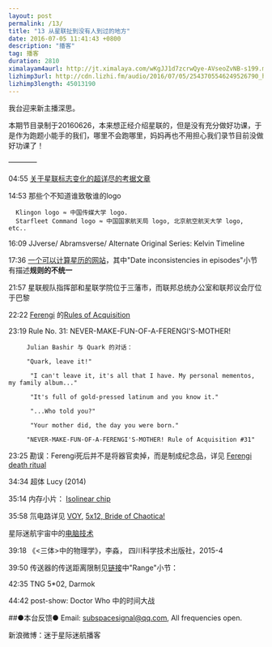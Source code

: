 ```yaml
---
layout: post
permalink: /13/
title: "13 从星联扯到没有人到过的地方"
date: 2016-07-05 11:41:43 +0800
description: "播客"
tag: 播客 
duration: 2810
ximalayam4aurl: http://jt.ximalaya.com/wKgJJ1d7zcrwQye-AVseoZvNB-s199.m4a?channel=rss&album_id=3135361&track_id=17989821&uid=6418191&jt=http://audio.xmcdn.com/group20/M02/06/39/wKgJJ1d7zcrwQye-AVseoZvNB-s199.m4a
lizhimp3url: http://cdn.lizhi.fm/audio/2016/07/05/2543705546249526790_hd.mp3
lizhimp3length: 45013190
---   
```


我台迎来新主播深思。

本期节目录制于20160626，本来想正经介绍星联的，但是没有充分做好功课，于是作为跑题小能手的我们，哪里不会跑哪里，妈妈再也不用担心我们录节目前没做好功课了！

————

04:55 [关于星联标志变化的超详尽的考据文章](http://www.ex-astris-scientia.org/inconsistencies/federation_emblem.htm)

14:53 那些个不知道谁致敬谁的logo

      Klingon logo ≈ 中国传媒大学 logo.
      Starfleet Command logo ≈ 中国国家航天局 logo, 北京航空航天大学 logo, etc..

 16:09 JJverse/ Abramsverse/ Alternate Original Series: Kelvin Timeline

 17:36 [一个可以计算星历的网站](http://trekguide.com/Stardates.htm)，其中&quot;Date inconsistencies in episodes&quot;小节有描述**规则的不统一**

21:57 星联舰队指挥部和星联学院位于三藩市，而联邦总统办公室和联邦议会厅位于巴黎

22:22 [Ferengi](https://en.wikipedia.org/wiki/Ferengi) 的[Rules of Acquisition](http://memory-alpha.wikia.com/wiki/Rules_of_Acquisition)

23:19 Rule No. 31: NEVER-MAKE-FUN-OF-A-FERENGI&#39;S-MOTHER!
	
```
	 Julian Bashir 与 Quark 的对话：

     "Quark, leave it!"

      "I can't leave it, it's all that I have. My personal mementos, my family album..."

      "It's full of gold-pressed latinum and you know it."

      "...Who told you?"

      "Your mother did, the day you were born."

     "NEVER-MAKE-FUN-OF-A-FERENGI'S-MOTHER! Rule of Acquisition #31"

```

23:25 勘误：Ferengi死后并不是将器官卖掉，而是制成纪念品，详见 [Ferengi death ritual](http://memory-alpha.wikia.com/wiki/Ferengi_death_ritual)

34:34 超体 Lucy (2014)

 35:14 内存小片： [Isolinear chip](http://memory-alpha.wikia.com/wiki/Isolinear_chip)

35:58 氘电路详见 [VOY](http://memory-alpha.wikia.com/wiki/VOY),  [5x12, Bride of Chaotica!](http://memory-alpha.wikia.com/wiki/VOY_Season_5)

星际迷航宇宙中的[电脑技术](http://memory-alpha.wikia.com/wiki/Computer)

39:18 《&lt;三体&gt;中的物理学》，李淼， 四川科学技术出版社，2015-4

39:50 传送器的传送距离限制见[链接](http://memory-alpha.wikia.com/wiki/Transporter)中&quot;Range&quot;小节：

42:35 TNG 5\*02, Darmok

44:42 post-show: Doctor Who 中的时间大战

##●本台反馈●
Email: [subspacesignal@qq.com](mailto:subspacesignal@qq.com), All frequencies open.

新浪微博：迷于星际迷航播客